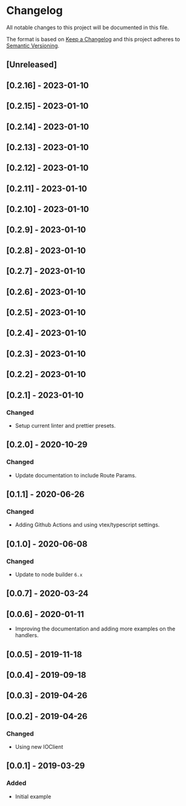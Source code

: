 # Changelog

All notable changes to this project will be documented in this file.

The format is based on [Keep a Changelog](http://keepachangelog.com/en/1.0.0/)
and this project adheres to [Semantic Versioning](http://semver.org/spec/v2.0.0.html).

## [Unreleased]

## [0.2.16] - 2023-01-10

## [0.2.15] - 2023-01-10

## [0.2.14] - 2023-01-10

## [0.2.13] - 2023-01-10

## [0.2.12] - 2023-01-10

## [0.2.11] - 2023-01-10

## [0.2.10] - 2023-01-10

## [0.2.9] - 2023-01-10

## [0.2.8] - 2023-01-10

## [0.2.7] - 2023-01-10

## [0.2.6] - 2023-01-10

## [0.2.5] - 2023-01-10

## [0.2.4] - 2023-01-10

## [0.2.3] - 2023-01-10

## [0.2.2] - 2023-01-10

## [0.2.1] - 2023-01-10
### Changed
- Setup current linter and prettier presets.

## [0.2.0] - 2020-10-29
### Changed 
- Update documentation to include Route Params.

## [0.1.1] - 2020-06-26
### Changed
- Adding Github Actions and using vtex/typescript settings.

## [0.1.0] - 2020-06-08
### Changed
- Update to node builder `6.x`

## [0.0.7] - 2020-03-24

## [0.0.6] - 2020-01-11
- Improving the documentation and adding more examples on the handlers.

## [0.0.5] - 2019-11-18

## [0.0.4] - 2019-09-18

## [0.0.3] - 2019-04-26

## [0.0.2] - 2019-04-26

### Changed
- Using new IOClient

## [0.0.1] - 2019-03-29

### Added
- Initial example
